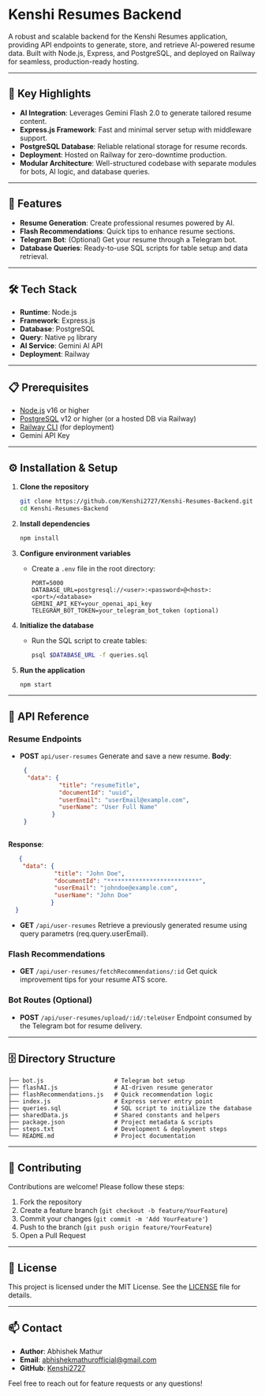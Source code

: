 # Kenshi Resumes Backend

A robust and scalable backend for the Kenshi Resumes application, providing API endpoints to generate, store, and retrieve AI-powered resume data. Built with Node.js, Express, and PostgreSQL, and deployed on Railway for seamless, production-ready hosting.

---

## 📍 Key Highlights

* **AI Integration**: Leverages Gemini Flash 2.0 to generate tailored resume content.
* **Express.js Framework**: Fast and minimal server setup with middleware support.
* **PostgreSQL Database**: Reliable relational storage for resume records.
* **Deployment**: Hosted on Railway for zero-downtime production.
* **Modular Architecture**: Well-structured codebase with separate modules for bots, AI logic, and database queries.

---

## 🚀 Features

* **Resume Generation**: Create professional resumes powered by AI.
* **Flash Recommendations**: Quick tips to enhance resume sections.
* **Telegram Bot**: (Optional) Get your resume through a Telegram bot.
* **Database Queries**: Ready-to-use SQL scripts for table setup and data retrieval.

---

## 🛠️ Tech Stack

* **Runtime**: Node.js
* **Framework**: Express.js
* **Database**: PostgreSQL
* **Query**: Native `pg` library
* **AI Service**: Gemini AI API
* **Deployment**: Railway

---

## 📋 Prerequisites

* [Node.js](https://nodejs.org/) v16 or higher
* [PostgreSQL](https://www.postgresql.org/) v12 or higher (or a hosted DB via Railway)
* [Railway CLI](https://railway.app/) (for deployment)
* Gemini API Key

---

## ⚙️ Installation & Setup

1. **Clone the repository**

   ```bash
   git clone https://github.com/Kenshi2727/Kenshi-Resumes-Backend.git
   cd Kenshi-Resumes-Backend
   ```

2. **Install dependencies**

   ```bash
   npm install
   ```

3. **Configure environment variables**

   * Create a `.env` file in the root directory:

     ```env
     PORT=5000
     DATABASE_URL=postgresql://<user>:<password>@<host>:<port>/<database>
     GEMINI_API_KEY=your_openai_api_key
     TELEGRAM_BOT_TOKEN=your_telegram_bot_token (optional)
     ```

4. **Initialize the database**

   * Run the SQL script to create tables:

     ```bash
     psql $DATABASE_URL -f queries.sql
     ```

5. **Run the application**

   ```bash
   npm start
   ```

---

## 📖 API Reference

### Resume Endpoints

* **POST** `api/user-resumes`
  Generate and save a new resume.
  **Body**:

  ```json
   {
    "data": {
             "title": "resumeTitle",
             "documentId": "uuid",
             "userEmail": "userEmail@example.com",
             "userName": "User Full Name"
           }
   }
 

  
  ```

**Response**:

  ```json
     {
      "data": {
               "title": "John Doe",
               "documentId": "**************************",
               "userEmail": "johndoe@example.com",
               "userName": "John Doe"
              }
    }

  ```

* **GET** `/api/user-resumes`
  Retrieve a previously generated resume using query parametrs (req.query.userEmail).

### Flash Recommendations

* **GET** `/api/user-resumes/fetchRecommendations/:id`
  Get quick improvement tips for your resume ATS score.

### Bot Routes (Optional)

* **POST** `/api/user-resumes/upload/:id/:teleUser`
  Endpoint consumed by the Telegram bot for resume delivery.

---

## 🗄️ Directory Structure

```
├── bot.js                    # Telegram bot setup
├── flashAI.js                # AI-driven resume generator
├── flashRecommendations.js   # Quick recommendation logic
├── index.js                  # Express server entry point
├── queries.sql               # SQL script to initialize the database
├── sharedData.js             # Shared constants and helpers
├── package.json              # Project metadata & scripts
├── steps.txt                 # Development & deployment steps
└── README.md                 # Project documentation
```

---

## 🤝 Contributing

Contributions are welcome! Please follow these steps:

1. Fork the repository
2. Create a feature branch (`git checkout -b feature/YourFeature`)
3. Commit your changes (`git commit -m 'Add YourFeature'`)
4. Push to the branch (`git push origin feature/YourFeature`)
5. Open a Pull Request

---

## 📜 License

This project is licensed under the MIT License. See the [LICENSE](LICENSE) file for details.

---

## 📫 Contact

* **Author**: Abhishek Mathur
* **Email**: [abhishekmathurofficial@gmail.com](mailto:abhishekmathurofficial@gmail.com)
* **GitHub**: [Kenshi2727](https://github.com/Kenshi2727)

Feel free to reach out for feature requests or any questions!

